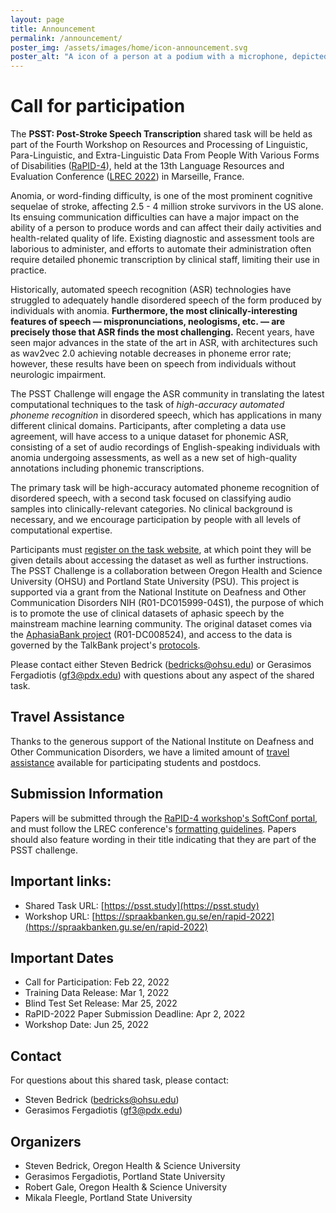 ```yaml
---
layout: page
title: Announcement
permalink: /announcement/
poster_img: /assets/images/home/icon-announcement.svg
poster_alt: "A icon of a person at a podium with a microphone, depicted in sparse, thick, white lines. Behind the icon is a stylized spectrogram in a wide spectrum of blues and purples." 
---
```



# Call for participation

The **PSST: Post-Stroke Speech Transcription** shared task will be held as part of the Fourth Workshop on Resources and Processing of Linguistic, Para-Linguistic, and Extra-Linguistic Data From People With Various Forms of Disabilities ([RaPID-4](https://spraakbanken.gu.se/en/rapid-2022)), held at the 13th Language Resources and Evaluation Conference ([LREC 2022](https://lrec2022.lrec-conf.org/en/)) in Marseille, France. 

Anomia, or word-finding difficulty, is one of the most prominent cognitive sequelae of stroke, affecting 2.5 - 4 million stroke survivors in the US alone.
Its ensuing communication difficulties can have a major impact on the ability of a person to produce words and can affect their daily activities and health-related quality of life. 
Existing diagnostic and assessment tools are laborious to administer, and efforts to automate their administration often require detailed phonemic transcription by clinical staff, limiting their use in practice.

Historically, automated speech recognition (ASR) technologies have struggled to adequately handle disordered speech of the form produced by individuals with anomia. 
**Furthermore, the most clinically-interesting features of speech — mispronunciations, neologisms, etc. — are precisely those that ASR finds the most challenging.**
Recent years, have seen major advances in the state of the art in ASR, with architectures such as wav2vec 2.0 achieving notable decreases in phoneme error rate; however, these results have been on speech from individuals without neurologic impairment.

The PSST Challenge will engage the ASR community in translating the latest computational techniques to the task of *high-accuracy automated phoneme recognition* in disordered speech, which has applications in many different clinical domains.
Participants, after completing a data use agreement, will have access to a unique dataset for phonemic ASR, consisting of a set of audio recordings of English-speaking individuals with anomia undergoing assessments, as well as a new set of high-quality annotations including phonemic transcriptions.

The primary task will be high-accuracy automated phoneme recognition of disordered speech, with a second task focused on classifying audio samples into clinically-relevant categories. No clinical background is necessary, and we encourage participation by people with all levels of computational expertise.

Participants must [register on the task website](/join/), at which point they will be given details about accessing the dataset as well as further instructions.
The PSST Challenge is a collaboration between Oregon Health and Science University (OHSU) and Portland State University (PSU). This project is supported via a grant from the National Institute on Deafness and Other Communication Disorders NIH (R01-DC015999-04S1), the purpose of which is to promote the use of clinical datasets of aphasic speech by the mainstream machine learning community. The original dataset comes via the [AphasiaBank project](https://aphasia.talkbank.org) (R01-DC008524), and access to the data is governed by the TalkBank project's [protocols](https://talkbank.org/share/).

Please contact either Steven Bedrick (bedricks@ohsu.edu) or Gerasimos Fergadiotis (gf3@pdx.edu) with questions about any aspect of the shared task.

## Travel Assistance

Thanks to the generous support of the National Institute on Deafness and Other Communication Disorders, we have a limited amount of [travel assistance](/student-travel/) available for participating students and postdocs.

## Submission Information

Papers will be submitted through the [RaPID-4 workshop's SoftConf portal](https://www.softconf.com/lrec2022/RaPID-4/), and must follow the LREC conference's [formatting guidelines](https://lrec2022.lrec-conf.org/en/submission2022/authors-kit/). 
Papers should also feature wording in their title indicating that they are part of the PSST challenge.

## Important links:

* Shared Task URL: [https://psst.study](https://psst.study)
* Workshop URL: [https://spraakbanken.gu.se/en/rapid-2022](https://spraakbanken.gu.se/en/rapid-2022)

## Important Dates

- Call for Participation: Feb 22, 2022
- Training Data Release: Mar 1, 2022
- Blind Test Set Release: Mar 25, 2022
- RaPID-2022 Paper Submission Deadline: Apr 2, 2022
- Workshop Date: Jun 25, 2022

## Contact

For questions about this shared task, please contact:

- Steven Bedrick (bedricks@ohsu.edu)
- Gerasimos Fergadiotis (gf3@pdx.edu)

## Organizers

- Steven Bedrick, Oregon Health & Science University
- Gerasimos Fergadiotis, Portland State University
- Robert Gale, Oregon Health & Science University
- Mikala Fleegle, Portland State University
